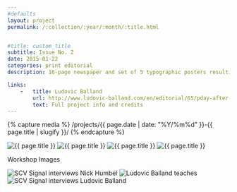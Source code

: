 ```yaml
---
#defaults
layout: project
permalink: /:collection/:year/:month/:title.html


#title: custom_title
subtitle: Issue No. 2
date: 2015-01-22
categories: print editorial
description: 16-page newspaper and set of 5 typographic posters resulting from a workshop with esteemed designer [Ludovic Balland.](http://www.ludovic-balland.com/) Over  five days, five distinguished citizens of Valencia were interviewed about what news they read the day before, their reading habits, and the city in which they live. Each day, one team of students designed and produced a newspaper article for the day's interview, while another team designed a typographic poster summarizing it. The final newspaper and poster series organize the content into a visual system as cultural commentary on how people remember information perceived in the daily media.

links:
    -   title: Ludovic Balland
        url: http://www.ludovic-balland.com/en/editorial/65/pday-after-readingbr-issue-ndeg2-ndashnbspvalencia-ca-p.html
        text: Full project info and credits
---
```


<!-- set project media path -->
{% capture media %}
    /projects/{{ page.date | date: "%Y/%m%d" }}-{{ page.title | slugify }}/
{% endcapture %}
<!-- end -->

<!-- media -->
<img class="span8" src="{{media|strip}}paper.jpg" alt="{{ page.title }}">
<img class="span8" src="{{media|strip}}posters-2up.jpg" alt="{{ page.title }}">
<img class="span8" src="{{media|strip}}posters-3up.jpg" alt="{{ page.title }}">
<img class="span8" src="{{media|strip}}sheets.jpg" alt="{{ page.title }}">

<p class="span8 divider">Workshop Images</p>

<img class="span8" src="{{media|strip}}interview.jpg" alt="SCV Signal interviews Nick Humbel">
<img class="span8" src="{{media|strip}}teaching.jpg" alt="Ludovic Balland teaches">
<img class="span8" src="{{media|strip}}interview-2.jpg" alt="SCV Signal interviews Ludovic Balland">
